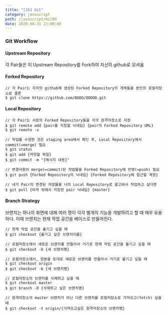 ```yaml
---
title: "[JS] Git"
category: javascript
path: /javascript/mil09
date: 2020-08-31 23:00:08
---
```


### Git Workflow

#### Upstream Repository

각 Pair들은 이 Upstream Repository를 Fork하여 자신의 github로 모셔옴

#### Forked Repository

```
// 각 Pair는 각자의 github에 생성된 Forked Repository의 개체들을 본인의 로컬저장소로 클론
$ git clone https://github.com/OOOO/OOOOO.git
```

#### Local Repository

```
// 각 Pair는 서로의 Forked Repository들을 각각 원격저장소로 지정
$ git remote add {pair를 지칭할 닉네임} {pair의 Forked Repository URL}
$ git remote -v

// 작업물 수정한 것은 staging area에서 확인 후, Local Repository에서 commit(=merge) 필요
$ git status
$ git add {커밋할 파일}
$ git commit -m "{메시지 내용}"

// 변경사항이 merge(=commit)된 작업물을 Forked Repository에 반영(=push) 필요
$ git push {Forked Repository의 닉네임} {Forked Repository에 접근할 계정}

// 내가 Pair의 변경된 저장물을 나의 Local Repository로 끌고와서 작업하고 싶다면
$ git pull {아까 위에서 지칭한 pair 닉네임} {master}
```

#### Branch Strategy

브랜치는 하나의 화면에 대해 여러 명이 각각 별개의 기능을 개발하려고 할 때 매우 유용하다. 이때 브랜치는 현재 작업 공간을 베이스로 만들어진다.

```
// 현재 작업 공간을 옮기고 싶을 때
$ git checkout {옮기고 싶은 브랜치이름}

// 로컬저장소에서 새로운 브랜치를 만들어서 거기로 현재 작업 공간을 옮기고 싶을 때
$ git checkout -b {새 브랜치명}

// 로컬저장소에서, 원본을 토대로 새로운 브랜치를 만들어서 거기로 옮기고 싶을 때
$ git checkout origin
$ git checkout -b {새 브랜치명}

// 로컬저장소의 브랜치를 삭제하고 싶을 때
$ git checkout master
$ git branch -D {삭제하고 싶은 브랜치명}

// 원격저장소의 master 브랜치가 아닌 다른 브랜치를 로컬저장소로 가져오고(fetch) 싶을 때
$ git checkout -t origin/{가져오고싶은 원격저장소의 브랜치명}
```
